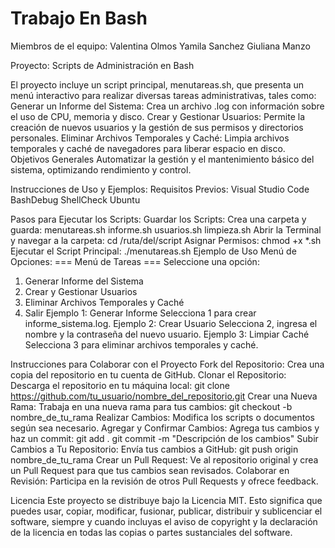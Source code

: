 # Trabajo En Bash

Miembros de el equipo:
Valentina Olmos
Yamila Sanchez
Giuliana Manzo

Proyecto: Scripts de Administración en Bash

El proyecto incluye un script principal, menutareas.sh, que presenta un menú interactivo para realizar diversas tareas administrativas, tales como:
Generar un Informe del Sistema: Crea un archivo .log con información sobre el uso de CPU, memoria y disco.
Crear y Gestionar Usuarios: Permite la creación de nuevos usuarios y la gestión de sus permisos y directorios personales.
Eliminar Archivos Temporales y Caché: Limpia archivos temporales y caché de navegadores para liberar espacio en disco.
Objetivos Generales
Automatizar la gestión y el mantenimiento básico del sistema, optimizando rendimiento y control.

Instrucciones de Uso y Ejemplos:
Requisitos Previos:
Visual Studio Code
BashDebug
ShellCheck
Ubuntu

Pasos para Ejecutar los Scripts:
Guardar los Scripts: Crea una carpeta y guarda:
menutareas.sh
informe.sh
usuarios.sh
limpieza.sh
Abrir la Terminal y navegar a la carpeta:
cd /ruta/del/script
Asignar Permisos:
chmod +x *.sh
Ejecutar el Script Principal:
./menutareas.sh
Ejemplo de Uso
Menú de Opciones:
=== Menú de Tareas ===
Seleccione una opción:
1) Generar Informe del Sistema
2) Crear y Gestionar Usuarios
3) Eliminar Archivos Temporales y Caché
4) Salir
Ejemplo 1: Generar Informe
Selecciona 1 para crear informe_sistema.log.
Ejemplo 2: Crear Usuario
Selecciona 2, ingresa el nombre y la contraseña del nuevo usuario.
Ejemplo 3: Limpiar Caché
Selecciona 3 para eliminar archivos temporales y caché.


Instrucciones para Colaborar con el Proyecto
Fork del Repositorio: Crea una copia del repositorio en tu cuenta de GitHub.
Clonar el Repositorio: Descarga el repositorio en tu máquina local:
git clone https://github.com/tu_usuario/nombre_del_repositorio.git
Crear una Nueva Rama: Trabaja en una nueva rama para tus cambios:
git checkout -b nombre_de_tu_rama
Realizar Cambios: Modifica los scripts o documentos según sea necesario.
Agregar y Confirmar Cambios: Agrega tus cambios y haz un commit:
git add .
git commit -m "Descripción de los cambios"
Subir Cambios a Tu Repositorio: Envía tus cambios a GitHub:
git push origin nombre_de_tu_rama
Crear un Pull Request: Ve al repositorio original y crea un Pull Request para que tus cambios sean revisados.
Colaborar en Revisión: Participa en la revisión de otros Pull Requests y ofrece feedback.

Licencia
Este proyecto se distribuye bajo la Licencia MIT. Esto significa que puedes usar, copiar, modificar, fusionar, publicar, distribuir y sublicenciar el software, siempre y cuando incluyas el aviso de copyright y la declaración de la licencia en todas las copias o partes sustanciales del software.
